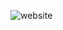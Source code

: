 ![website](https://github.com/Marwellos/single-page/assets/107565162/2323d6ad-d764-4add-ba25-4114761149be)
